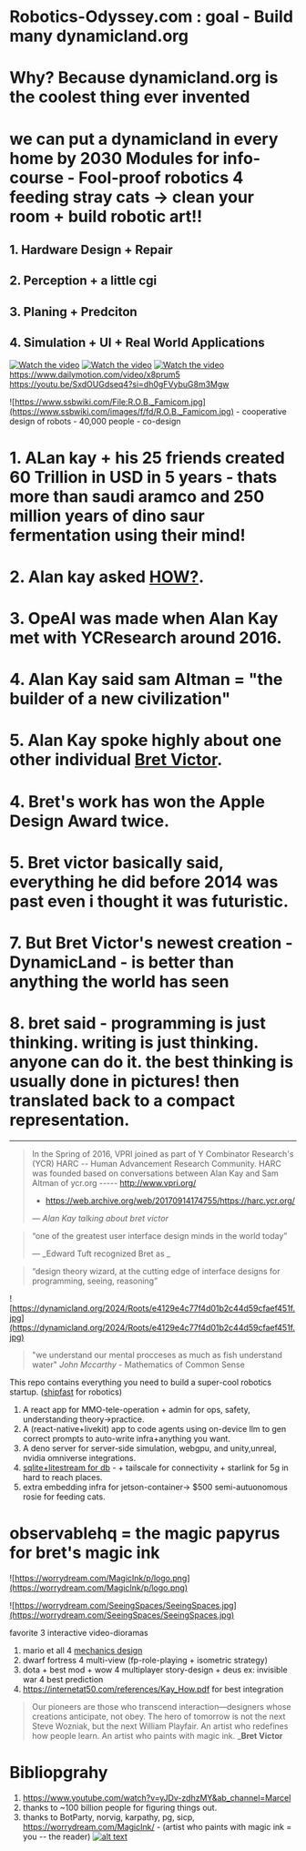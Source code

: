 # Robotics-Odyssey.com : goal - Build many dynamicland.org

# Why? Because dynamicland.org is the coolest thing ever invented

# we can put a dynamicland in every home by 2030 Modules for info-course -  Fool-proof  robotics 4 feeding stray cats -> clean your room + build robotic art!!

## 1. Hardware Design + Repair

## 2. Perception + a little cgi

## 3. Planing + Predciton

## 4. Simulation + UI + Real World Applications

[![Watch the video](https://img.youtube.com/vi/NNzMjrJQKsc/maxresdefault.jpg)](https://youtu.be/NNzMjrJQKsc)
[![Watch the video](https://img.youtube.com/vi/_gXiVOmaVSo/maxresdefault.jpg)](https://youtu.be/_gXiVOmaVSo)
[![Watch the video](https://img.youtube.com/vi/mwMUJg2mfII/maxresdefault.jpg)](https://youtu.be/mwMUJg2mfII) https://www.dailymotion.com/video/x8prum5
https://youtu.be/SxdOUGdseq4?si=dh0gFVybuG8m3Mgw

![https://www.ssbwiki.com/File:R.O.B._Famicom.jpg](https://www.ssbwiki.com/images/f/fd/R.O.B._Famicom.jpg) - cooperative design of robots - 40,000 people - co-design
# 1. ALan kay + his 25 friends created 60 Trillion in USD in 5 years - thats more than saudi aramco and 250 million years of dino saur fermentation using their mind!
# 2. Alan kay asked <a href="https://internetat50.com/references/Kay_How.pdf">HOW?</a>.
# 3. OpeAI was made when Alan Kay met with YCResearch around 2016.
# 4. Alan Kay said sam Altman = "the builder of a new civilization"
# 5. Alan Kay spoke highly about one other individual [Bret Victor](https://worrydream.com).
# 4. Bret's work has won the Apple Design Award twice.
# 5. Bret victor basically said, everything he did before  2014 was past even i thought it was futuristic.
# 7. But Bret Victor's newest creation - DynamicLand - is better than anything the world has seen
# 8. bret said - programming is just thinking. writing is just thinking. anyone can do it. the best thinking is usually done in pictures! then translated back to a compact representation.
---

> In the Spring of 2016, VPRI joined as part of Y Combinator Research's (YCR) HARC -- Human Advancement Research Community.
> HARC was founded based on conversations between Alan Kay and Sam Altman of  ycr.org   -----  http://www.vpri.org/
> - https://web.archive.org/web/20170914174755/https://harc.ycr.org/
>
> — _Alan Kay talking about bret victor_

> “one of the greatest user interface design minds in the world today”
>
> — _Edward Tuft recognized Bret as _

> “design theory wizard, at the cutting edge of interface designs for programming, seeing, reasoning”

![https://dynamicland.org/2024/Roots/e4129e4c77f4d01b2c44d59cfaef451f.jpg](https://dynamicland.org/2024/Roots/e4129e4c77f4d01b2c44d59cfaef451f.jpg)

>  "we understand our mental procceses as much as fish understand water"
> _John Mccarthy_ - Mathematics of Common Sense

This repo contains everything you need to build a super-cool robotics startup. ([shipfast](https://shipfa.st/) for robotics)
1. A react app for MMO-tele-operation + admin for ops, safety, understanding theory->practice.
2. A (react-native+livekit) app to code agents using on-device llm to gen correct prompts to auto-write infra+anything you want.
3. A deno server for server-side simulation, webgpu, and unity,unreal, nvidia omniverse integrations.
4. [sqlite+litestream for db](https://youtu.be/RqubKSF3wig?si=M6okGXrR_pyKB-8J) - + tailscale for connectivity + starlink for 5g in hard to reach places.
5. extra embedding infra for jetson-container-> $500 semi-autuonomous rosie for feeding cats.

# observablehq = the magic papyrus for bret's magic ink

![https://worrydream.com/MagicInk/p/logo.png](https://worrydream.com/MagicInk/p/logo.png)

<!-- http://cm.bell-labs.com/cm/ms/what/shannonday/shannon1948.pdf -->
![https://worrydream.com/SeeingSpaces/SeeingSpaces.jpg](https://worrydream.com/SeeingSpaces/SeeingSpaces.jpg)

<!-- https://worrydream.com/MagicInk/predictor.lua -->
favorite 3 interactive video-dioramas
1. mario et all 4 <a href="https://davidcole.com">mechanics design</a>
2. dwarf fortress 4 multi-view (fp-role-playing + isometric strategy)
3. dota + best mod + wow 4 multiplayer story-design + deus ex: invisible war 4 best prediction
4. https://internetat50.com/references/Kay_How.pdf for best integration

> Our pioneers are those who transcend interaction—designers whose creations anticipate, not obey. The hero of tomorrow is not the next Steve Wozniak, but the next William Playfair. An artist who redefines how people learn. An artist who paints with magic ink.
> ___Bret Victor__

# Bibliopgrahy
1. https://www.youtube.com/watch?v=yJDv-zdhzMY&ab_channel=Marcel
2. thanks to ~100 billion people for figuring things out.
3. thanks to BotParty, norvig, karpathy, pg, sicp, https://worrydream.com/MagicInk/ - (artist who paints with magic ink = you -- the reader)
[![alt text](https://dynamicland.org/2024/Front_shelf/2dc5b9c5984d24df5d2aeaedf06442f8.jpg)](https://dynamicland.org/2024/Front_shelf/2dc5b9c5984d24df5d2aeaedf06442f8.jpg)

